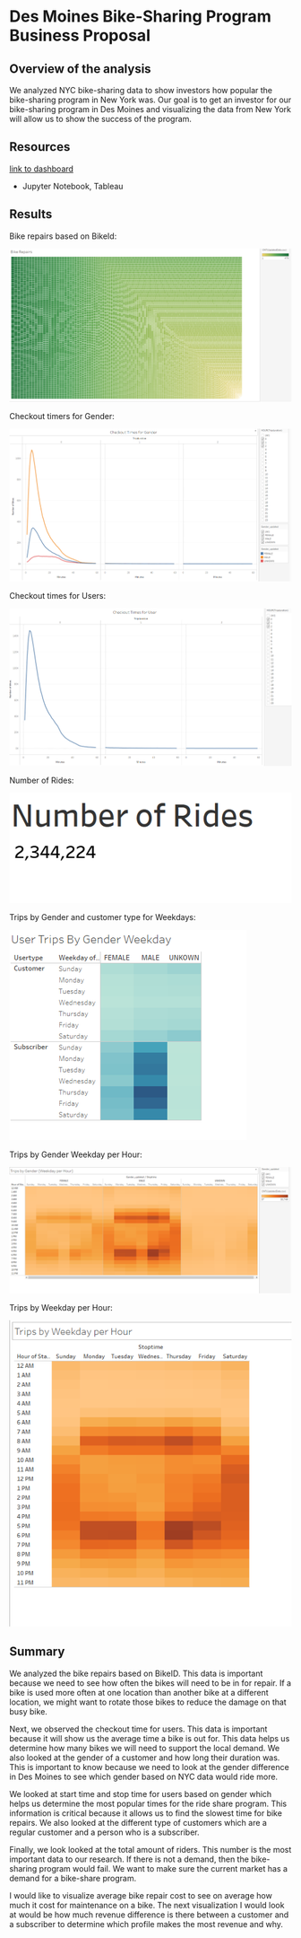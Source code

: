 # Des Moines Bike-Sharing Program Business Proposal

## Overview of the analysis
We analyzed NYC bike-sharing data to show investors how popular the bike-sharing program in New York was. Our goal is to get an investor for our bike-sharing program in Des Moines and visualizing the data from New York will allow us to show the success of the program. 

## Resources 

[link to dashboard](https://public.tableau.com/app/profile/nick.foley3714/viz/NYC_Citibike_Challenge_16583692639070/TheStoryofNYCData?publish=yes)

-	Jupyter Notebook, Tableau  
## Results
Bike repairs based on BikeId: 

![Bike-repairs](https://github.com/NickFoley47/Bikesharing/blob/main/pics/Bike-repairs.PNG)

Checkout timers for Gender: 

![Checkout-gender](https://github.com/NickFoley47/Bikesharing/blob/main/pics/Checkout-gender.PNG)

Checkout times for Users:

![Checkout-user](https://github.com/NickFoley47/Bikesharing/blob/main/pics/Checkout-user.PNG) 

Number of Rides:

![Num-rides]( https://github.com/NickFoley47/Bikesharing/blob/main/pics/Num-rides.PNG)

Trips by Gender and customer type for Weekdays:

![trips-customer-type]( https://github.com/NickFoley47/Bikesharing/blob/main/pics/trips-customer-type.PNG)

Trips by Gender Weekday per Hour: 

![trips-gender]( https://github.com/NickFoley47/Bikesharing/blob/main/pics/trips-gender.PNG)

Trips by Weekday per Hour:

![trips-weekday](https://github.com/NickFoley47/Bikesharing/blob/main/pics/trips-weekday.PNG)

## Summary

We analyzed the bike repairs based on BikeID. This data is important because we need to see how often the bikes will need to be in for repair. If a bike is used more often at one location than another bike at a different location, we might want to rotate those bikes to reduce the damage on that busy bike.

Next, we observed the checkout time for users. This data is important because it will show us the average time a bike is out for. This data helps us determine how many bikes we will need to support the local demand. We also looked at the gender of a customer and how long their duration was. This is important to know because we need to look at the gender difference in Des Moines to see which gender based on NYC data would ride more. 

We looked at start time and stop time for users based on gender which helps us determine the most popular times for the ride share program. This information is critical because it allows us to find the slowest time for bike repairs. We also looked at the different type of customers which are a regular customer and a person who is a subscriber. 

Finally, we look looked at the total amount of riders. This number is the most important data to our research. If there is not a demand, then the bike-sharing program would fail. We want to make sure the current market has a demand for a bike-share program.

I would like to visualize average bike repair cost to see on average how much it cost for maintenance on a bike. The next visualization I would look at would be how much revenue difference is there between a customer and a subscriber to determine which  profile makes the most revenue and why. 

